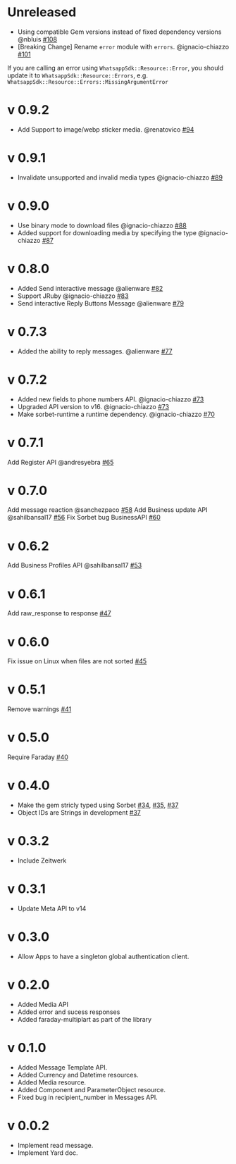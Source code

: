# Unreleased 
- Using compatible Gem versions instead of fixed dependency versions @nbluis [#108](https://github.com/ignacio-chiazzo/ruby_whatsapp_sdk/pull/108)
- [Breaking Change] Rename `error` module with `errors`. @ignacio-chiazzo [#101](https://github.com/ignacio-chiazzo/ruby_whatsapp_sdk/pull/101)

If you are calling an error using `WhatsappSdk::Resource::Error`, you should update it to `WhatsappSdk::Resource::Errors`, e.g. `WhatsappSdk::Resource::Errors::MissingArgumentError`


# v 0.9.2
- Add Support to image/webp sticker media. @renatovico [#94](https://github.com/ignacio-chiazzo/ruby_whatsapp_sdk/issues/94)

# v 0.9.1
- Invalidate unsupported and invalid media types @ignacio-chiazzo [#89](https://github.com/ignacio-chiazzo/ruby_whatsapp_sdk/pull/89)

# v 0.9.0
- Use binary mode to download files @ignacio-chiazzo [#88](https://github.com/ignacio-chiazzo/ruby_whatsapp_sdk/pull/87)
- Added support for downloading media by specifying the type @ignacio-chiazzo [#87](https://github.com/ignacio-chiazzo/ruby_whatsapp_sdk/pull/87)

# v 0.8.0
- Added Send interactive message @alienware [#82](https://github.com/ignacio-chiazzo/ruby_whatsapp_sdk/pull/82) 
- Support JRuby @ignacio-chiazzo [#83](https://github.com/ignacio-chiazzo/ruby_whatsapp_sdk/pull/83)
- Send interactive Reply Buttons Message @alienware [#79](https://github.com/ignacio-chiazzo/ruby_whatsapp_sdk/pull/79)

# v 0.7.3
- Added the ability to reply messages. @alienware [#77](https://github.com/ignacio-chiazzo/ruby_whatsapp_sdk/pull/77)

# v 0.7.2
- Added new fields to phone numbers API. @ignacio-chiazzo [#73](https://github.com/ignacio-chiazzo/ruby_whatsapp_sdk/pull/73)
- Upgraded API version to v16. @ignacio-chiazzo [#73](https://github.com/ignacio-chiazzo/ruby_whatsapp_sdk/pull/73)
- Make sorbet-runtime a runtime dependency. @ignacio-chiazzo [#70](https://github.com/ignacio-chiazzo/ruby_whatsapp_sdk/pull/70)

# v 0.7.1
Add Register API @andresyebra [#65](https://github.com/ignacio-chiazzo/ruby_whatsapp_sdk/pull/65)

# v 0.7.0
Add message reaction @sanchezpaco [#58](https://github.com/ignacio-chiazzo/ruby_whatsapp_sdk/pull/58)
Add Business update API @sahilbansal17 [#56](https://github.com/ignacio-chiazzo/ruby_whatsapp_sdk/pull/56)
Fix Sorbet bug BusinessAPI [#60](https://github.com/ignacio-chiazzo/ruby_whatsapp_sdk/pull/60)

# v 0.6.2
Add Business Profiles API @sahilbansal17 [#53](https://github.com/ignacio-chiazzo/ruby_whatsapp_sdk/pull/53)

# v 0.6.1
Add raw_response to response [#47](https://github.com/ignacio-chiazzo/ruby_whatsapp_sdk/pull/46)

# v 0.6.0
Fix issue on Linux when files are not sorted [#45](https://github.com/ignacio-chiazzo/ruby_whatsapp_sdk/pull/45)

# v 0.5.1
Remove warnings [#41](https://github.com/ignacio-chiazzo/ruby_whatsapp_sdk/pull/41)

# v 0.5.0
Require Faraday [#40](https://github.com/ignacio-chiazzo/ruby_whatsapp_sdk/pull/40)

# v 0.4.0
- Make the gem stricly typed using Sorbet [#34](https://github.com/ignacio-chiazzo/ruby_whatsapp_sdk/pull/34), [#35](https://github.com/ignacio-chiazzo/ruby_whatsapp_sdk/pull/35), [#37](https://github.com/ignacio-chiazzo/ruby_whatsapp_sdk/pull/37)
- Object IDs are Strings in development [#37](https://github.com/ignacio-chiazzo/ruby_whatsapp_sdk/pull/37)

# v 0.3.2
- Include Zeitwerk

# v 0.3.1
- Update Meta API to v14

# v 0.3.0
- Allow Apps to have a singleton global authentication client.

# v 0.2.0
- Added Media API
- Added error and sucess responses
- Added faraday-multiplart as part of the library
 
# v 0.1.0
- Added Message Template API.
- Added Currency and Datetime resources.
- Added Media resource.
- Added Component and ParameterObject resource.
- Fixed bug in recipient_number in Messages API.

# v 0.0.2
- Implement read message.
- Implement Yard doc.
